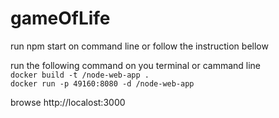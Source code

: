 # gameOfLife
<p>run npm start on command line or follow the instruction bellow<p>
run the following command on you terminal or cammand line<br/>
<code>docker build -t <your username>/node-web-app .</code><br/>
<code>docker run -p 49160:8080 -d <your username>/node-web-app</code>

browse http://localost:3000
